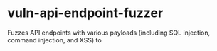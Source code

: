 # vuln-api-endpoint-fuzzer
Fuzzes API endpoints with various payloads (including SQL injection, command injection, and XSS) to 

